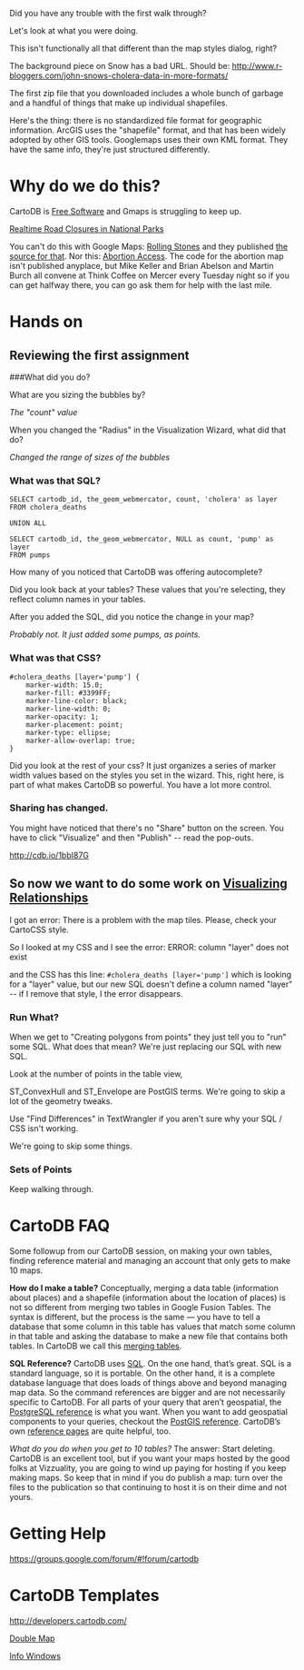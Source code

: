 Did you have any trouble with the first walk through?

Let's look at what you were doing. 

This isn't functionally all that different than the map styles dialog, right?

The background piece on Snow has a bad URL. Should be:
http://www.r-bloggers.com/john-snows-cholera-data-in-more-formats/

The first zip file that you downloaded includes a whole bunch of garbage and a handful of things that make up individual shapefiles.

Here's the thing: there is no standardized file format for geographic information. ArcGIS uses the "shapefile" format, and that has been widely adopted by other GIS tools. Googlemaps uses their own KML format. They have the same info, they're just structured differently. 

# Why do we do this?

CartoDB is [Free Software](https://github.com/CartoDB/cartodb) and Gmaps is struggling to keep up. 

[Realtime Road Closures in National Parks](http://maps.nps.gov/blri/road-closures/)

You can't do this with Google Maps: [Rolling Stones](http://vizzuality.github.io/rollingstonesmap)  and they published [the source for that](http://vizzuality.github.io/rollingstonesmap/).  Nor this: [Abortion Access](http://www.thedailybeast.com/articles/2013/01/22/roe-v-wade-turns-40.html). The code for the abortion map isn't published anyplace, but Mike Keller and Brian Abelson and Martin Burch all convene at Think Coffee on Mercer every Tuesday night so if you can get halfway there, you can go ask them for help with the last mile. 

# Hands on

## Reviewing the first assignment

###What did you do?

What are you sizing the bubbles by?

*The "count" value*

When you changed the "Radius" in the Visualization Wizard, what did that do?   

*Changed the range of sizes of the bubbles*



### What was that SQL?

	SELECT cartodb_id, the_geom_webmercator, count, 'cholera' as layer
	FROM cholera_deaths

	UNION ALL

	SELECT cartodb_id, the_geom_webmercator, NULL as count, 'pump' as layer
	FROM pumps
	
How many of you noticed that CartoDB was offering autocomplete?

Did you look back at your tables? These values that you're selecting, they reflect column names in your tables. 

After you added the SQL, did you notice the change in your map? 

*Probably not. It just added some pumps, as points.*

### What was that CSS?

	#cholera_deaths [layer='pump'] {
		marker-width: 15.0;
		marker-fill: #3399FF;
		marker-line-color: black;
		marker-line-width: 0;
		marker-opacity: 1;
		marker-placement: point;
		marker-type: ellipse;
		marker-allow-overlap: true;
	}
	
Did you look at the rest of your css? It just organizes a series of marker width values based on the styles you set in the wizard. This, right here, is part of what makes CartoDB so powerful. You have a lot more control. 


### Sharing has changed.

You might have noticed that there's no "Share" button on the screen. You have to click "Visualize" and then "Publish" -- read the pop-outs. 

http://cdb.io/1bbI87G

## So now we want to do some work on [Visualizing Relationships](http://developers.cartodb.com/tutorials/visualizing_relationships.html)

I got an error:	
	There is a problem with the map tiles. Please, check your CartoCSS style.
	
So I looked at my CSS and I see the error:
	ERROR: column "layer" does not exist
	
and the CSS has this line: `#cholera_deaths [layer='pump']` which is looking for a "layer" value, but our new SQL doesn't define a column named "layer" -- if I remove that style, I the error disappears. 

### Run What?

When we get to "Creating polygons from points" they just tell you to "run" some SQL. What does that mean? We're just replacing our SQL with new SQL. 

Look at the number of points in the table view,

ST\_ConvexHull and ST\_Envelope are  PostGIS terms. We're going to skip a lot of the geometry tweaks. 

Use "Find Differences" in TextWrangler if you aren't sure why your SQL / CSS isn't working. 

We're going to skip some things. 

### Sets of Points

Keep walking through.

# CartoDB FAQ

Some followup from our CartoDB session, on making your own tables, finding reference material and managing an account that only gets to make 10 maps.

**How do I make a table?** Conceptually, merging a data table (information about places) and a shapefile (information about the location of places) is not so different from merging two tables in Google Fusion Tables. The syntax is different, but the process is the same — you have to tell a database that some column in this table has values that match some column in that table and asking the database to make a new file that contains both tables. In CartoDB we call this [merging  tables](http://developers.cartodb.com/documentation/using-cartodb.html#sec-6).

**SQL Reference?** CartoDB uses [SQL](http://en.wikipedia.org/wiki/SQL). On the one hand, that’s great. SQL is a standard language, so it is portable. On the other hand, it is a complete database language that does loads of things above and beyond managing map data. So the command references are bigger and are not necessarily specific to CartoDB. For all parts of your query that aren’t geospatial, the [PostgreSQL reference](http://www.postgresql.org/docs/9.1/static/) is what you want. When you want to add geospatial components to your queries, checkout the [PostGIS reference](http://postgis.net/docs/manual-1.4/). CartoDB’s own [reference pages](http://developers.cartodb.com/documentation/using-cartodb.html) are quite helpful, too.

*What do you do when you get to 10 tables?* The answer: Start deleting. CartoDB is an excellent tool, but if you want your maps hosted by the good folks at Vizzuality, you are going to wind up paying for hosting if you keep making maps. So keep that in mind if you do publish a map: turn over the files to the publication so that continuing to host it is on their dime and not yours.

# Getting Help

https://groups.google.com/forum/#!forum/cartodb

# CartoDB Templates


http://developers.cartodb.com/

[Double Map](http://cartodb.github.com/cartodb-publishing-templates/doublemap/)

[Info Windows](https://github.com/amandabee/cunyjdata/tree/master/mapping/cartodb)